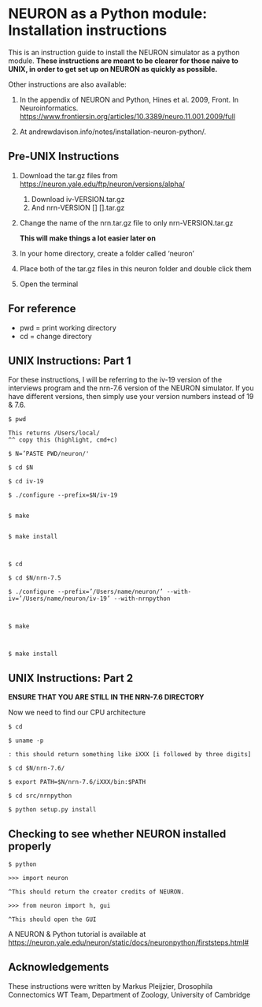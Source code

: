 <h1>NEURON as a Python module: Installation instructions </h1>

This is an instruction guide to install the NEURON simulator as a python module.
**These instructions are meant to be clearer for those naive to UNIX, in order to get set up on NEURON as quickly as possible.**

Other instructions are also available: 

  1. In the appendix of NEURON and Python, Hines et al. 2009, Front. In Neuroinformatics.
  https://www.frontiersin.org/articles/10.3389/neuro.11.001.2009/full

  1. At andrewdavison.info/notes/installation-neuron-python/.

<h2>Pre-UNIX Instructions</h2>

1. Download the tar.gz files from https://neuron.yale.edu/ftp/neuron/versions/alpha/	  
      1. Download iv-VERSION.tar.gz 
      1. And nrn-VERSION [] [].tar.gz

1.	Change the name of the nrn.tar.gz file to only nrn-VERSION.tar.gz 
	
    **This will make things a lot easier later on**

1.	In your home directory, create a folder called ‘neuron’

1.	Place both of the tar.gz files in this neuron folder and double click them

1.	Open the terminal

## For reference
* pwd = print working directory
* cd = change directory

<h2>UNIX Instructions: Part 1</h2>
For these instructions, I will be referring to the iv-19 version of the interviews program
and the nrn-7.6 version of the NEURON simulator. If you have different versions, then 
simply use your version numbers instead of 19 & 7.6. 


    $ pwd

    This returns /Users/local/
    ^^ copy this (highlight, cmd+c)

    $ N=’PASTE PWD/neuron/'

    $ cd $N

    $ cd iv-19

    $ ./configure --prefix=$N/iv-19
    
    
    $ make
    
    
    $ make install
    
    
    
    $ cd

    $ cd $N/nrn-7.5

    $ ./configure --prefix=’/Users/name/neuron/’ --with-iv=’/Users/name/neuron/iv-19’ --with-nrnpython
    
    

    $ make
    
    

    $ make install


<h2>UNIX Instructions: Part 2</h2>

**ENSURE THAT YOU ARE STILL IN THE NRN-7.6 DIRECTORY**

Now we need to find our CPU architecture

    $ cd

    $ uname -p

    : this should return something like iXXX [i followed by three digits]

    $ cd $N/nrn-7.6/

    $ export PATH=$N/nrn-7.6/iXXX/bin:$PATH

    $ cd src/nrnpython

    $ python setup.py install

<h2>Checking to see whether NEURON installed properly</h2>

    $ python

    >>> import neuron

    ^This should return the creator credits of NEURON. 

    >>> from neuron import h, gui 

    ^This should open the GUI


A NEURON & Python tutorial is available at 
https://neuron.yale.edu/neuron/static/docs/neuronpython/firststeps.html#


<h2>Acknowledgements</h2>

These instructions were written by Markus Pleijzier, Drosophila Connectomics WT Team, Department of Zoology, University of Cambridge


